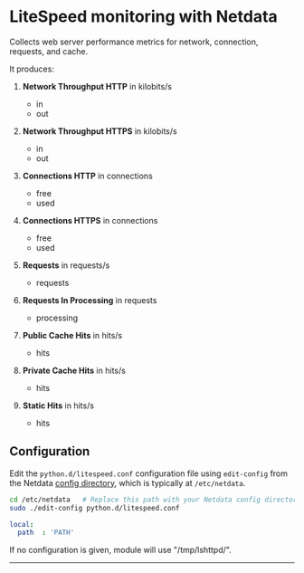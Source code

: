 <!--
title: "LiteSpeed monitoring with Netdata"
custom_edit_url: "https://github.com/netdata/netdata/edit/master/collectors/python.d.plugin/litespeed/README.md"
sidebar_label: "LiteSpeed"
learn_status: "Published"
learn_topic_type: "References"
learn_rel_path: "Collectors References/APM"
-->

# LiteSpeed monitoring with Netdata

Collects web server performance metrics for network, connection, requests, and cache.  

It produces:

1.  **Network Throughput HTTP** in kilobits/s

    -   in
    -   out

2.  **Network Throughput HTTPS** in kilobits/s

    -   in
    -   out

3.  **Connections HTTP** in connections

    -   free
    -   used

4.  **Connections HTTPS** in connections

    -   free
    -   used

5.  **Requests** in requests/s

    -   requests

6.  **Requests In Processing** in requests

    -   processing

7.  **Public Cache Hits** in hits/s

    -   hits

8.  **Private Cache Hits** in hits/s

    -   hits

9.  **Static Hits** in hits/s

    -   hits

## Configuration

Edit the `python.d/litespeed.conf` configuration file using `edit-config` from the Netdata [config
directory](/docs/configure/nodes.md), which is typically at `/etc/netdata`.

```bash
cd /etc/netdata   # Replace this path with your Netdata config directory, if different
sudo ./edit-config python.d/litespeed.conf
```

```yaml
local:
  path  : 'PATH'
```

If no configuration is given, module will use "/tmp/lshttpd/".

---


